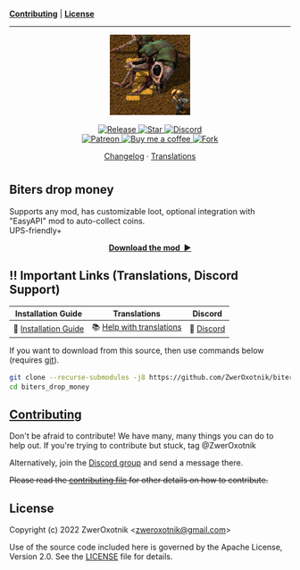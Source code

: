 **[Contributing](#contributing)** |
**[License](#license)**

---

<p align="center">
  <img
    width="144"
    src="thumbnail.png"
    alt="thumbnail.png"
  />
</p>

<p align="center">
  <a href="https://github.com/ZwerOxotnik/biters_drop_money/tags">
    <img src="https://img.shields.io/github/tag/ZwerOxotnik/biters_drop_money.svg?label=Release&color=FF5500" alt="Release">
  </a>
  <a href="https://github.com/ZwerOxotnik/biters_drop_money/stargazers">
    <img src="https://img.shields.io/github/stars/ZwerOxotnik/biters_drop_money.svg?label=Stars&color=F08125" alt="Star">
  </a>
  <a href="https://discord.gg/YyJVUCa">
    <img src="https://discordapp.com/api/guilds/480103519769067542/widget.png?style=shield" alt="Discord">
  <br/>
  <a href="https://www.patreon.com/ZwerOxotnik">
    <img src="https://ionicabizau.github.io/badges/patreon.svg" alt="Patreon">
  <a href="https://ko-fi.com/zweroxotnik">
    <img src="https://www.buymeacoffee.com/assets/img/guidelines/download-assets-sm-2.svg" height="20" alt="Buy me a coffee">
  <a href="http://github.com/ZwerOxotnik/biters_drop_money/fork">
    <img src="https://img.shields.io/github/forks/ZwerOxotnik/biters_drop_money.svg?label=Forks&color=7889DD" alt="Fork">
  </a>
</p>

<p align="center">
  <a href="changelog.txt">Changelog</a>
  ·
  <a href="https://crowdin.com/project/factorio-mods-localization">Translations</a>
</p>

<h1></h1>

<!-- Put your "fancy" image/video here -->
<!-- <img
  src=""
  align="right"
/> -->

Biters drop money
-----------------

Supports any mod, has customizable loot, optional integration with "EasyAPI" mod to auto-collect coins.\
UPS-friendly+

<p align="center">
  <a href="https://mods.factorio.com/mod/biters_drop_money/downloads"><strong>Download the mod&nbsp;&nbsp;▶</strong></a>
</p>

‼️ Important Links (Translations, Discord Support)
---------------------------------------------------------------

| Installation Guide | Translations | Discord |
| ------------------ | ------------ | ------- |
| 📖 [Installation Guide](https://wiki.factorio.com/index.php?title=Installing_Mods) | 📚 [Help with translations](https://crowdin.com/project/factorio-mods-localization) | 🦜 [Discord][discord] |

If you want to download from this source, then use commands below (requires [git][git]).

```bash
git clone --recurse-submodules -j8 https://github.com/ZwerOxotnik/biters_drop_money
cd biters_drop_money
```

[Contributing](/CONTRIBUTING.md)
--------------------------------

Don't be afraid to contribute! We have many, many things you can do to help out. If you're trying to contribute but stuck, tag @ZwerOxotnik

Alternatively, join the [Discord group][Discord] and send a message there.

~~Please read the [contributing file](/CONTRIBUTING.md) for other details on how to contribute.~~

License
-------

Copyright (c) 2022 ZwerOxotnik \<zweroxotnik@gmail.com\>

Use of the source code included here is governed by the Apache License, Version 2.0. See the [LICENSE](/LICENSE) file for details.

[discord]: https://discord.gg/YyJVUCa
[GitHub-page]: https://zweroxotnik.github.io/biters_drop_money/
[git]: https://git-scm.com/downloads
